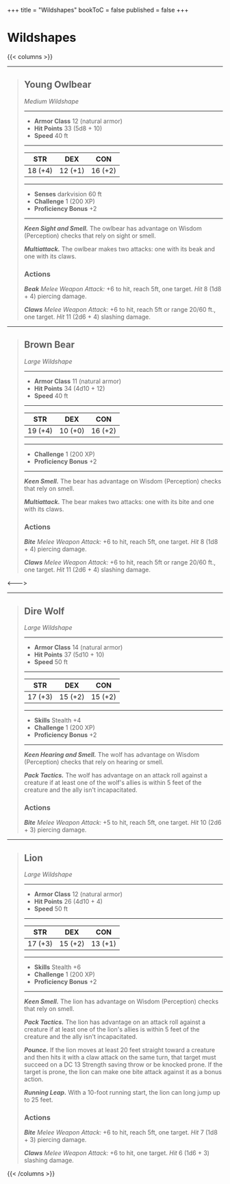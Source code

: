 +++
title = "Wildshapes"
bookToC = false
published = false
+++

# Wildshapes

{{< columns >}}


<div class="phb">

___
> ## Young Owlbear
> *Medium Wildshape*
> ___
> - **Armor Class** 12 (natural armor)
> - **Hit Points** 33 (5d8 + 10)
> - **Speed** 40 ft
>___
>|STR|DEX|CON|
>|:---:|:---:|:---:|
>|18 (+4)|12 (+1)|16 (+2)|
>___
> - **Senses** darkvision 60 ft
> - **Challenge** 1 (200 XP)
> - **Proficiency Bonus** +2
> ___
> ***Keen Sight and Smell.*** The owlbear has advantage on Wisdom (Perception) checks that rely on sight or smell.
> 
> ***Multiattack.*** The owlbear makes two attacks: one with its beak and one with its claws.
> ### Actions
> ***Beak*** *Melee Weapon Attack:* +6 to hit, reach 5ft, one target. *Hit* 8 (1d8 + 4) piercing damage.
>
> ***Claws*** *Melee Weapon Attack:* +6 to hit, reach 5ft or range 20/60 ft., one target. *Hit* 11 (2d6 + 4) slashing damage.

</div>

<div class="phb">

___
> ## Brown Bear
> *Large Wildshape*
> ___
> - **Armor Class** 11 (natural armor)
> - **Hit Points** 34 (4d10 + 12)
> - **Speed** 40 ft
>___
>|STR|DEX|CON|
>|:---:|:---:|:---:|
>|19 (+4)|10 (+0)|16 (+2)|
>___
> - **Challenge** 1 (200 XP)
> - **Proficiency Bonus** +2
> ___
> ***Keen Smell.*** The bear has advantage on Wisdom (Perception) checks that rely on smell.
> 
> ***Multiattack.*** The bear makes two attacks: one with its bite and one with its claws.
> ### Actions
> ***Bite*** *Melee Weapon Attack:* +6 to hit, reach 5ft, one target. *Hit* 8 (1d8 + 4) piercing damage.
>
> ***Claws*** *Melee Weapon Attack:* +6 to hit, reach 5ft or range 20/60 ft., one target. *Hit* 11 (2d6 + 4) slashing damage.

</div>

<--->

<div class="phb">

___
> ## Dire Wolf
> *Large Wildshape*
> ___
> - **Armor Class** 14 (natural armor)
> - **Hit Points** 37 (5d10 + 10)
> - **Speed** 50 ft
>___
>|STR|DEX|CON|
>|:---:|:---:|:---:|
>|17 (+3)|15 (+2)|15 (+2)|
>___
> - **Skills** Stealth +4
> - **Challenge** 1 (200 XP)
> - **Proficiency Bonus** +2
> ___
> ***Keen Hearing and Smell.*** The wolf has advantage on Wisdom (Perception) checks that rely on hearing or smell.
> 
> ***Pack Tactics.*** The wolf has advantage on an attack roll against a creature if at least one of the wolf's allies is within 5 feet of the creature and the ally isn't incapacitated.
> 
> ### Actions
> ***Bite*** *Melee Weapon Attack:* +5 to hit, reach 5ft, one target. *Hit* 10 (2d6 + 3) piercing damage.

</div>

<div class="phb">

___
> ## Lion
> *Large Wildshape*
> ___
> - **Armor Class** 12 (natural armor)
> - **Hit Points** 26 (4d10 + 4)
> - **Speed** 50 ft
>___
>|STR|DEX|CON|
>|:---:|:---:|:---:|
>|17 (+3)|15 (+2)|13 (+1)|
>___
> - **Skills** Stealth +6
> - **Challenge** 1 (200 XP)
> - **Proficiency Bonus** +2
> ___
> ***Keen Smell.*** The lion has advantage on Wisdom (Perception) checks that rely on smell.
> 
> ***Pack Tactics.*** The lion has advantage on an attack roll against a creature if at least one of the lion's allies is within 5 feet of the creature and the ally isn't incapacitated.
>
> ***Pounce.*** If the lion moves at least 20 feet straight toward a creature and then hits it with a claw attack on the same turn, that target must succeed on a DC 13 Strength saving throw or be knocked prone. If the target is prone, the lion can make one bite attack against it as a bonus action.
>
> ***Running Leap.*** With a 10-foot running start, the lion can long jump up to 25 feet.
> 
> ### Actions
> ***Bite*** *Melee Weapon Attack:* +6 to hit, reach 5ft, one target. *Hit* 7 (1d8 + 3) piercing damage.
>
> ***Claws*** *Melee Weapon Attack:* +6 to hit, one target. *Hit* 6 (1d6 + 3) slashing damage.


</div>

{{< /columns >}}
